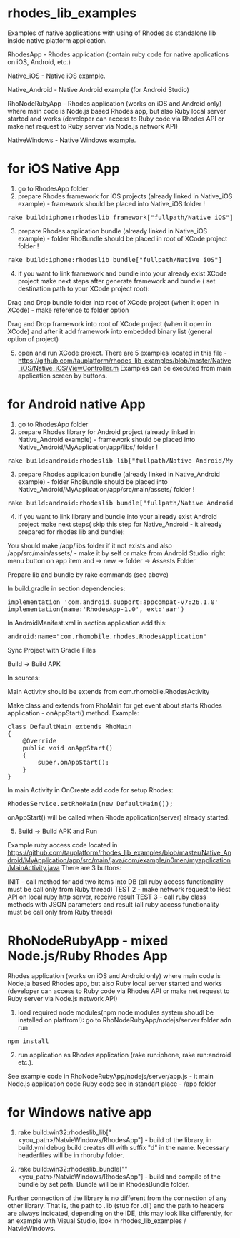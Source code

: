 # rhodes_lib_examples
Examples of native applications with using of Rhodes as standalone lib inside native platform application.

RhodesApp - Rhodes application (contain ruby code for native applications on iOS, Android, etc.)

Native_iOS - Native iOS example.

Native_Android - Native Android example (for Android Studio)

RhoNodeRubyApp - Rhodes application (works on iOS and Android only) where main code is Node.js based Rhodes app, but also Ruby local server started and works (developer can access to Ruby code via Rhodes API or make net request to Ruby server via Node.js network API)

NativeWindows - Native Windows example.

# for iOS Native App

1. go to RhodesApp folder
2. prepare Rhodes framework for iOS projects (already linked in Native_iOS example) - framework should be placed into Native_iOS folder !

<pre>rake build:iphone:rhodeslib_framework["fullpath/Native_iOS"]</pre>

3. prepare Rhodes application bundle (already linked in Native_iOS example) - folder RhoBundle should be placed in root of XCode project folder !

<pre>rake build:iphone:rhodeslib_bundle["fullpath/Native_iOS"]</pre>

4. if you want to link framework and bundle into your already exist XCode project make next steps after generate framework and bundle ( set destination path to your XCode project root):

Drag and Drop bundle folder into root of XCode project (when it open in XCode) - make reference to folder option

Drag and Drop framework into root of XCode project (when it open in XCode) and after it add framework into embedded binary list (general option of project)

5. open and run XCode project. There are 5 examples located in this file - https://github.com/tauplatform/rhodes_lib_examples/blob/master/Native_iOS/Native_iOS/ViewController.m
Examples can be executed from main application screen by buttons.


# for Android native App

1. go to RhodesApp folder
2. prepare Rhodes library for Android project (already linked in Native_Android example) - framework should be placed into Native_Android/MyApplication/app/libs/ folder !

<pre>rake build:android:rhodeslib_lib["fullpath/Native_Android/MyApplication/app/libs/"]</pre>

3. prepare Rhodes application bundle (already linked in Native_Android example) - folder RhoBundle should be placed into Native_Android/MyApplication/app/src/main/assets/ folder !

<pre>rake build:android:rhodeslib_bundle["fullpath/Native_Android/MyApplication/app/src/main/assets/"]</pre>

4. if you want to link library and bundle into your already exist Android project make next steps( skip this step for Native_Android - it already prepared for rhodes lib and bundle):

You should make /app/libs folder if it not exists and also /app/src/main/assets/ - make it by self or make from Android Studio: right menu button on app item and -> new -> folder -> Assests Folder

Prepare lib and bundle by rake commands (see above)

In build.gradle in section dependencies:
<pre>implementation 'com.android.support:appcompat-v7:26.1.0'
implementation(name:'RhodesApp-1.0', ext:'aar') </pre>

In AndroidManifest.xml in section application add this:
<pre>android:name="com.rhomobile.rhodes.RhodesApplication"</pre>

Sync Project with Gradle Files

Build -> Build APK

In sources:

Main Activity should be extends from com.rhomobile.RhodesActivity

Make class and extends from RhoMain for get event about starts Rhodes application - onAppStart() method. Example:
<pre>class DefaultMain extends RhoMain
{
    @Override
    public void onAppStart()
    {
        super.onAppStart();
    }
}</pre>

In main Activity in OnCreate add code for setup Rhodes:
<pre>RhodesService.setRhoMain(new DefaultMain());</pre>

onAppStart() will be called when Rhode application(server) already started.

5. Build -> Build APK and Run

Example ruby access code located in https://github.com/tauplatform/rhodes_lib_examples/blob/master/Native_Android/MyApplication/app/src/main/java/com/example/n0men/myapplication/MainActivity.java
There are 3 buttons:

INIT - call method for add two items into DB (all ruby access functionality must be call only from Ruby thread)
TEST 2 - make network request to Rest API on local ruby http server, receive result
TEST 3 - call ruby class methods with JSON parameters and result (all ruby access functionality must be call only from Ruby thread)




# RhoNodeRubyApp - mixed Node.js/Ruby Rhodes App

Rhodes application (works on iOS and Android only) where main code is Node.ja based Rhodes app, but also Ruby local server started and works (developer can access to Ruby code via Rhodes API or make net request to Ruby server via Node.js network API)

1. load required node modules(npm node modules system shoudl be installed on platfrom!): go to RhoNodeRubyApp/nodejs/server folder adn run 

<pre>npm install</pre>

2. run application as Rhodes application (rake run:iphone, rake run:android etc.).

See example code in RhoNodeRubyApp/nodejs/server/app.js - it main Node.js application code
Ruby code see in standart place - /app folder


# for Windows native app

1. rake build:win32:rhodeslib_lib["<you_path>/NatvieWindows/RhodesApp"] - build of the library, in build.yml debug build creates dll with suffix "d" in the name.
Necessary headerfiles will be in rhoruby folder.

2. rake build:win32:rhodeslib_bundle[""<you_path>/NatvieWindows/RhodesApp"] - build and compile of the bundle by set path. Bundle will be in RhodesBundle folder.

Further connection of the library is no different from the connection of any other library. That is, the path to .lib (stub for .dll) and the path to headers are always indicated, depending on the IDE, this may look like
differently, for an example with Visual Studio, look in rhodes_lib_examples / NatvieWindows.
